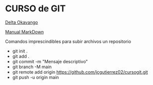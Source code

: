 # CURSO de **GIT**

[Delta Okavango](jcgutierrez02.github.io/img/Delta-Okavango.jpg)

[Manual MarkDown](https://experienceleague.adobe.com/docs/contributor/contributor-guide/writing-essentials/markdown.html?lang=es)


Comandos imprescindibles para subir archivos un repositorio

* git init .
* git add .
* git commit -m "Mensaje descriptivo"
* git branch -M main
* git remote add origin https://github.com/jcgutierrez02/cursogit.git
* git push -u origin main


